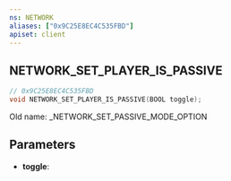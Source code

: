 ```yaml
---
ns: NETWORK
aliases: ["0x9C25E8EC4C535FBD"]
apiset: client
---
```

## NETWORK_SET_PLAYER_IS_PASSIVE

```c
// 0x9C25E8EC4C535FBD
void NETWORK_SET_PLAYER_IS_PASSIVE(BOOL toggle);
```

Old name: _NETWORK_SET_PASSIVE_MODE_OPTION

## Parameters
* **toggle**: